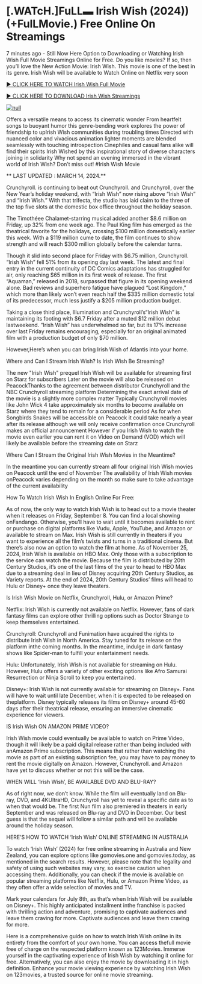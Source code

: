 <h1>[.WATcH.]FuLL▬ Irish Wish (2024)) (+FulLMovie.) Free Online On Streamings</h1>

7 minutes ago - Still Now Here Option to Downloading or Watching Irish Wish Full Movie Streamings Online for Free. Do you like movies? If so, then you’ll love the New Action Movie: Irish Wish. This movie is one of the best in its genre. Irish Wish will be available to Watch Online on Netflix very soon</p>
<p dir="auto"><a href="https://cutt.ly/Kw0ZknGf" rel="nofollow">► CLICK HERE TO WATCH Irish Wish Full Movie</a></p>
<p dir="auto"><a href="https://cutt.ly/Kw0ZknGf" rel="nofollow">► CLICK HERE TO DOWNLOAD Irish Wish Streamings</a></p>
<p dir="auto"><a href="https://cutt.ly/Kw0ZknGf" rel="nofollow"><img src="https://camo.githubusercontent.com/abb2148613ed2c31b6fd5c164e6a142c9074d86e9468c674b26300adbf87c7f7/68747470733a2f2f7374617469632e7769787374617469632e636f6d2f6d656469612f3835356132355f30343362356162656234616534643335616330303331393865376665353665647e6d76322e676966" alt="null" style="max-width: 100%;"></a>
      <span>
        <a href="https://cutt.ly/Kw0ZknGf" rel="nofollow">
</a></span></p><p dir="auto">Offers a versatile means to access its cinematic wonder From heartfelt songs to buoyant humor this genre-bending work explores the power of friendship to upIrish Wish communities during troubling times Directed with nuanced color and vivacious animation lighter moments are blended seamlessly with touching introspection Cinephiles and casual fans alike will find their spirits Irish Wished by this inspirational story of diverse characters joining in solidarity Why not spend an evening immersed in the vibrant world of Irish Wish? Don’t miss out! #Irish Wish Movie</p>
<p dir="auto">** LAST UPDATED : MARCH 14, 2024.**</p>
<p dir="auto">Crunchyroll. is continuing to beat out Crunchyroll. and Crunchyroll, over the New Year’s holiday weekend, with “Irish Wish” now rising above “Irish Wish” and “Irish Wish.” With that trifecta, the studio has laid claim to the three of the top five slots at the domestic box office throughout the holiday season.</p>
<p dir="auto">The Timothéee Chalamet-starring musical added another $8.6 million on Friday, up 32% from one week ago. The Paul King film has emerged as the theatrical favorite for the holidays, crossing $100 million domestically earlier this week. With a $119 million cume to date, the film continues to show strength and will reach $300 million globally before the calendar turns.</p>

<p dir="auto">Though it slid into second place for Friday with $6.75 million, Crunchyroll. “Irish Wish” fell 51% from its opening day last week. The latest and final entry in the current continuity of DC Comics adaptations has struggled for air, only reaching $65 million in its first week of release. The first “Aquaman,” released in 2018, surpassed that figure in its opening weekend alone. Bad reviews and superhero fatigue have plagued “Lost Kingdom,” which more than likely won’t even reach half the $335 million domestic total of its predecessor, much less justify a $205 million production budget.</p>
<p dir="auto">Taking a close third place, Illumination and Crunchyroll’s“Irish Wish” is maintaining its footing with $6.7 Friday after a muted $12 million debut lastweekend. “Irish Wish” has underwhelmed so far, but its 17% increase over last Friday remains encouraging, especially for an original animated film with a production budget of only $70 million.</p>
<p dir="auto">However,Here’s when you can bring Irish Wish of Atlantis into your home.</p>
<p dir="auto">Where and Can I Stream Irish Wish? Is Irish Wish Be Streaming?</p>
<p dir="auto">The new "Irish Wish" prequel Irish Wish will be available for streaming first on Starz for subscribers Later on the movie will also be released on PeacockThanks to the agreement between distributor Crunchyroll and the NBC Crunchyroll streaming platform Determining the exact arrival date of the movie is a slightly more complex matter Typically Crunchyroll movies like John Wick 4 take approximately six months to become available on Starz where they tend to remain for a considerable period As for when Songbirds Snakes will be accessible on Peacock it could take nearly a year after its release although we will only receive confirmation once Crunchyroll makes an official announcement However if you Irish Wish to watch the movie even earlier you can rent it on Video on Demand (VOD) which will likely be available before the streaming date on Starz</p>
<p dir="auto">Where Can I Stream the Original Irish Wish Movies in the Meantime?</p>
<p dir="auto">In the meantime you can currently stream all four original Irish Wish movies on Peacock until the end of November The availability of Irish Wish movies onPeacock varies depending on the month so make sure to take advantage of the current availability</p>
<p dir="auto">How To Watch Irish Wish In English Online For Free:</p>
<p dir="auto">As of now, the only way to watch Irish Wish is to head out to a movie theater when it releases on Friday, September 8. You can find a local showing onFandango. Otherwise, you’ll have to wait until it becomes available to rent or purchase on digital platforms like Vudu, Apple, YouTube, and Amazon or available to stream on Max. Irish Wish is still currently in theaters if you want to experience all the film’s twists and turns in a traditional cinema. But there’s also now an option to watch the film at home. As of November 25, 2024, Irish Wish is available on HBO Max. Only those with a subscription to the service can watch the movie. Because the film is distributed by 20th Century Studios, it’s one of the last films of the year to head to HBO Max due to a streaming deal in lieu of Disney acquiring 20th Century Studios, as Variety reports. At the end of 2024, 20th Century Studios’ films will head to Hulu or Disney+ once they leave theaters.</p>
<p dir="auto">Is Irish Wish Movie on Netflix, Crunchyroll, Hulu, or Amazon Prime?</p>
<p dir="auto">Netflix: Irish Wish is currently not available on Netflix. However, fans of dark fantasy films can explore other thrilling options such as Doctor Strange to keep themselves entertained.</p>
<p dir="auto">Crunchyroll: Crunchyroll and Funimation have acquired the rights to distribute Irish Wish in North America. Stay tuned for its release on the platform inthe coming months. In the meantime, indulge in dark fantasy shows like Spider-man to fulfill your entertainment needs.</p>
<p dir="auto">Hulu: Unfortunately, Irish Wish is not available for streaming on Hulu. However, Hulu offers a variety of other exciting options like Afro Samurai Resurrection or Ninja Scroll to keep you entertained.</p>
<p dir="auto">Disney+: Irish Wish is not currently available for streaming on Disney+. Fans will have to wait until late December, when it is expected to be released on theplatform. Disney typically releases its films on Disney+ around 45-60 days after their theatrical release, ensuring an immersive cinematic experience for viewers.</p>
<p dir="auto">IS Irish Wish ON AMAZON PRIME VIDEO?</p>
<p dir="auto">Irish Wish movie could eventually be available to watch on Prime Video, though it will likely be a paid digital release rather than being included with anAmazon Prime subscription. This means that rather than watching the movie as part of an existing subscription fee, you may have to pay money to rent the movie digitally on Amazon. However, Crunchyroll. and Amazon have yet to discuss whether or not this will be the case.</p>
<p dir="auto">WHEN WILL ‘Irish Wish’, BE AVAILABLE DVD AND BLU-RAY?</p>
<p dir="auto">As of right now, we don’t know. While the film will eventually land on Blu-ray, DVD, and 4KUltraHD, Crunchyroll has yet to reveal a specific date as to when that would be. The first Nun film also premiered in theaters in early September and was released on Blu-ray and DVD in December. Our best guess is that the sequel will follow a similar path and will be available around the holiday season.</p>
<p dir="auto">HERE’S HOW TO WATCH ‘Irish Wish’ ONLINE STREAMING IN AUSTRALIA</p>
<p dir="auto">To watch ‘Irish Wish’ (2024) for free online streaming in Australia and New Zealand, you can explore options like gomovies.one and gomovies.today, as mentioned in the search results. However, please note that the legality and safety of using such websites may vary, so exercise caution when accessing them. Additionally, you can check if the movie is available on popular streaming platforms like Netflix, Hulu, or Amazon Prime Video, as they often offer a wide selection of movies and TV.</p>
<p dir="auto">Mark your calendars for July 8th, as that’s when Irish Wish will be available on Disney+. This highly anticipated installment inthe franchise is packed with thrilling action and adventure, promising to captivate audiences and leave them craving for more. Captivate audiences and leave them craving for more.</p>
<p dir="auto">Here is a comprehensive guide on how to watch Irish Wish online in its entirety from the comfort of your own home. You can access thefull movie free of charge on the respected platform known as 123Movies. Immerse yourself in the captivating experience of Irish Wish by watching it online for free. Alternatively, you can also enjoy the movie by downloading it in high definition. Enhance your movie viewing experience by watching Irish Wish on 123movies, a trusted source for online movie streaming.</p>
</article>

